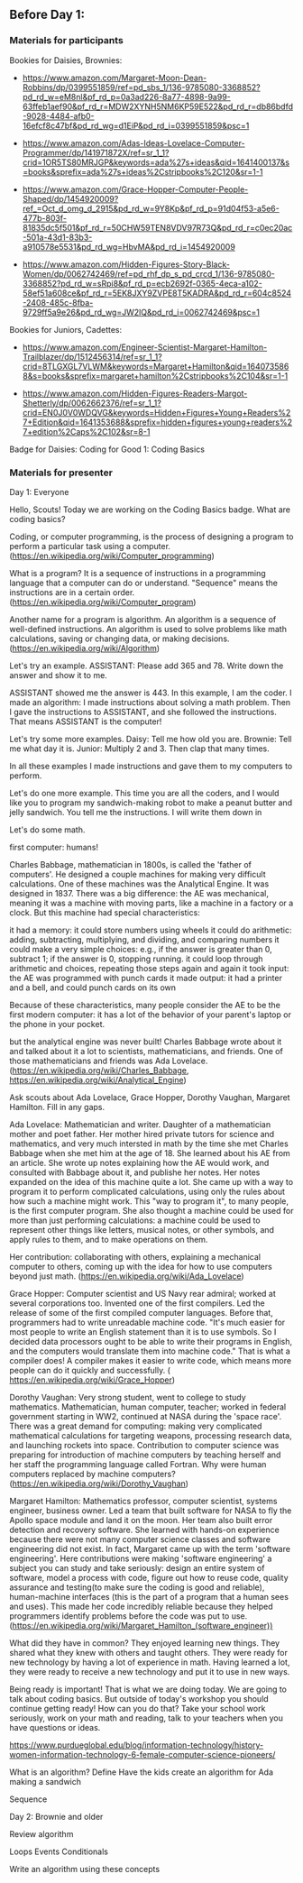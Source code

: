 ## Before Day 1:

### Materials for participants

Bookies for Daisies, Brownies:

* https://www.amazon.com/Margaret-Moon-Dean-Robbins/dp/0399551859/ref=pd_sbs_1/136-9785080-3368852?pd_rd_w=eM8nl&pf_rd_p=0a3ad226-8a77-4898-9a99-63ffeb1aef90&pf_rd_r=MDW2XYNH5NM6KP59E522&pd_rd_r=db86bdfd-9028-4484-afb0-16efcf8c47bf&pd_rd_wg=d1EiP&pd_rd_i=0399551859&psc=1

* https://www.amazon.com/Adas-Ideas-Lovelace-Computer-Programmer/dp/141971872X/ref=sr_1_1?crid=1OR5TS80MRJGP&keywords=ada%27s+ideas&qid=1641400137&s=books&sprefix=ada%27s+ideas%2Cstripbooks%2C120&sr=1-1

* https://www.amazon.com/Grace-Hopper-Computer-People-Shaped/dp/1454920009?ref_=Oct_d_omg_d_2915&pd_rd_w=9Y8Kp&pf_rd_p=91d04f53-a5e6-477b-803f-81835dc5f501&pf_rd_r=50CHW59TEN8VDV97R73Q&pd_rd_r=c0ec20ac-501a-43d1-83b3-a910578e5531&pd_rd_wg=HbvMA&pd_rd_i=1454920009

* https://www.amazon.com/Hidden-Figures-Story-Black-Women/dp/0062742469/ref=pd_rhf_dp_s_pd_crcd_1/136-9785080-3368852?pd_rd_w=sRpi8&pf_rd_p=ecb2692f-0365-4eca-a102-58ef51a608ce&pf_rd_r=5EK8JXY9ZVPE8T5KADRA&pd_rd_r=604c8524-2408-485c-8fba-9729ff5a9e26&pd_rd_wg=JW2lQ&pd_rd_i=0062742469&psc=1


Bookies for Juniors, Cadettes:

* https://www.amazon.com/Engineer-Scientist-Margaret-Hamilton-Trailblazer/dp/1512456314/ref=sr_1_1?crid=8TLGXGL7VLWM&keywords=Margaret+Hamilton&qid=1640735868&s=books&sprefix=margaret+hamilton%2Cstripbooks%2C104&sr=1-1

* https://www.amazon.com/Hidden-Figures-Readers-Margot-Shetterly/dp/0062662376/ref=sr_1_1?crid=EN0J0V0WDQVG&keywords=Hidden+Figures+Young+Readers%27+Edition&qid=1641353688&sprefix=hidden+figures+young+readers%27+edition%2Caps%2C102&sr=8-1

Badge for Daisies: Coding for Good 1: Coding Basics


### Materials for presenter






Day 1: Everyone

Hello, Scouts! Today we are working on the Coding Basics badge. What are coding basics?

Coding, or computer programming, is the process of designing a program to perform a particular task using a computer. (https://en.wikipedia.org/wiki/Computer_programming)

What is a program? It is a sequence of instructions in a programming language that a computer can do or understand. "Sequence" means the instructions are in a certain order. (https://en.wikipedia.org/wiki/Computer_program)

Another name for a program is algorithm. An algorithm is a sequence of well-defined instructions. An algorithm is used to solve problems like math calculations, saving or changing data, or making decisions. (https://en.wikipedia.org/wiki/Algorithm)

Let's try an example. ASSISTANT: Please add 365 and 78. Write down the answer and show it to me.

ASSISTANT showed me the answer is 443. In this example, I am the coder. I made an algorithm: I made  instructions about solving a math problem. Then I gave the instructions to ASSISTANT, and she followed the instructions. That means ASSISTANT is the computer! 

Let's try some more examples. Daisy: Tell me how old you are. Brownie: Tell me what day it is. Junior: Multiply 2 and 3. Then clap that many times.

In all these examples I made instructions and gave them to my computers to perform.

Let's do one more example. This time you are all the coders, and I would like you to program my sandwich-making robot to make a peanut butter and jelly sandwich. You tell me the instructions. I will write them down in


Let's do some math.

first computer: humans!

Charles Babbage, mathematician in 1800s, is called the 'father of computers'. He designed a couple machines  for making very difficult calculations. One of these machines was the Analytical Engine. It was designed in 1837. There was a big difference: the AE was mechanical, meaning it was a machine with moving parts, like a machine in a factory or a clock. But this machine had special characteristics: 

it had a memory: it could store numbers using wheels
it could do arithmetic: adding, subtracting, multiplying, and dividing, and comparing numbers
it could make a very simple choices: e.g.,  if the answer is greater than 0, subtract 1; if the answer is 0, stopping running.
it could loop through arithmetic and choices, repeating those steps again and again
it took input: the AE was programmed with punch cards
it made output: it had a printer and a bell, and could punch cards on its own

Because of these characteristics, many people consider the AE to be the first modern computer: it has a lot  of the behavior of your parent's laptop or the phone in your pocket.

but the analytical engine was never built! Charles Babbage wrote about it and talked about it a lot to scientists, mathematicians, and friends. One of those mathematicians and friends was Ada Lovelace. (https://en.wikipedia.org/wiki/Charles_Babbage, https://en.wikipedia.org/wiki/Analytical_Engine)

Ask scouts about Ada Lovelace, Grace Hopper, Dorothy Vaughan, Margaret Hamilton. Fill in any gaps. 


Ada Lovelace: Mathematician and writer. Daughter of a mathematician mother and poet father. Her mother hired private tutors for science and mathematics, and very much intersted in math by the time she met Charles Babbage when she met him at the age of 18. She learned about his AE from an article. She wrote up notes explaining how the AE would work, and consulted with Babbage about it, and publishe her notes. Her notes  expanded on the idea of this machine quite a lot. She came up with a way to program it to perform complicated calculations, using only the rules about how such a machine might work. This "way to program it", to many people, is the first computer program. She also thought a machine could be used for more than just performing calculations: a machine could be used to represent other things like letters,  musical notes, or other symbols, and apply rules to them, and to make operations on them.

Her contribution: collaborating with others, explaining a mechanical computer to others, coming up with the idea for how to use computers beyond just math. (https://en.wikipedia.org/wiki/Ada_Lovelace)

Grace Hopper: Computer scientist and US Navy rear admiral; worked at several corporations too. Invented one of the first compilers. Led the release of some of the first compiled computer languages. Before that, programmers had to write unreadable machine code.  "It's much easier for most people to write an English statement than it is to use symbols. So I decided data processors ought to be able to write their programs in English, and the computers would translate them into machine code." That is what a compiler does! A compiler makes it easier to write code, which means more people can do it quickly and successfully. (	https://en.wikipedia.org/wiki/Grace_Hopper)

Dorothy Vaughan: Very strong student, went to college to study mathematics. Mathematician, human computer, teacher; worked in federal government starting in WW2, continued at NASA during the 'space race'. There was a great demand for computing: making very complicated mathematical calculations for targeting weapons, processing research data, and launching rockets into space. Contribution to computer science was preparing for introduction of machine computers by teaching herself and her staff the programming language called Fortran. Why were human computers replaced by machine computers? (https://en.wikipedia.org/wiki/Dorothy_Vaughan)

Margaret Hamilton: Mathematics professor, computer scientist, systems engineer, business owner. Led a team that built software for NASA to fly the Apollo space module and land it on the moon. Her team also built error detection and recovery software. She learned with hands-on experience because there were not many computer science classes  and software engineering did not exist. In fact, Margaret came up with the term 'software engineering'. Here contributions were making 'software engineering' a subject you can study and take seriously: design an entire system of software, model a process with code, figure out how to reuse code, quality assurance and testing(to make sure the coding is good and reliable), human-machine interfaces (this is the part of a program that a human sees and uses). This made her code incredibly reliable because they helped programmers identify problems before the code was put to use. (https://en.wikipedia.org/wiki/Margaret_Hamilton_(software_engineer))

What did they have in common?
They enjoyed learning new things. They shared what they knew with others and taught others. They were ready for new technology by having a lot of experience in math. Having learned a lot, they were ready to receive a new technology and put it to use in new ways.

Being ready is important! That is what we are doing today. We are going to talk about coding basics. But outside of today's workshop you should continue getting ready! How can you do that? Take your school work seriously, work on your math and reading, talk to your teachers when you have questions or ideas.


https://www.purdueglobal.edu/blog/information-technology/history-women-information-technology-6-female-computer-science-pioneers/



What is an algorithm?
Define
Have the kids create an algorithm for Ada making a sandwich

Sequence



Day 2: Brownie and older

Review algorithm

Loops
Events
Conditionals


Write an algorithm using these concepts
